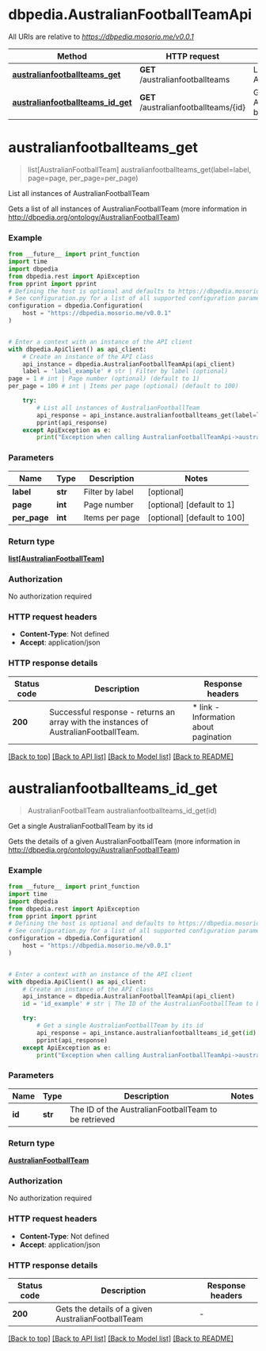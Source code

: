 # dbpedia.AustralianFootballTeamApi

All URIs are relative to *https://dbpedia.mosorio.me/v0.0.1*

Method | HTTP request | Description
------------- | ------------- | -------------
[**australianfootballteams_get**](AustralianFootballTeamApi.md#australianfootballteams_get) | **GET** /australianfootballteams | List all instances of AustralianFootballTeam
[**australianfootballteams_id_get**](AustralianFootballTeamApi.md#australianfootballteams_id_get) | **GET** /australianfootballteams/{id} | Get a single AustralianFootballTeam by its id


# **australianfootballteams_get**
> list[AustralianFootballTeam] australianfootballteams_get(label=label, page=page, per_page=per_page)

List all instances of AustralianFootballTeam

Gets a list of all instances of AustralianFootballTeam (more information in http://dbpedia.org/ontology/AustralianFootballTeam)

### Example

```python
from __future__ import print_function
import time
import dbpedia
from dbpedia.rest import ApiException
from pprint import pprint
# Defining the host is optional and defaults to https://dbpedia.mosorio.me/v0.0.1
# See configuration.py for a list of all supported configuration parameters.
configuration = dbpedia.Configuration(
    host = "https://dbpedia.mosorio.me/v0.0.1"
)


# Enter a context with an instance of the API client
with dbpedia.ApiClient() as api_client:
    # Create an instance of the API class
    api_instance = dbpedia.AustralianFootballTeamApi(api_client)
    label = 'label_example' # str | Filter by label (optional)
page = 1 # int | Page number (optional) (default to 1)
per_page = 100 # int | Items per page (optional) (default to 100)

    try:
        # List all instances of AustralianFootballTeam
        api_response = api_instance.australianfootballteams_get(label=label, page=page, per_page=per_page)
        pprint(api_response)
    except ApiException as e:
        print("Exception when calling AustralianFootballTeamApi->australianfootballteams_get: %s\n" % e)
```

### Parameters

Name | Type | Description  | Notes
------------- | ------------- | ------------- | -------------
 **label** | **str**| Filter by label | [optional] 
 **page** | **int**| Page number | [optional] [default to 1]
 **per_page** | **int**| Items per page | [optional] [default to 100]

### Return type

[**list[AustralianFootballTeam]**](AustralianFootballTeam.md)

### Authorization

No authorization required

### HTTP request headers

 - **Content-Type**: Not defined
 - **Accept**: application/json

### HTTP response details
| Status code | Description | Response headers |
|-------------|-------------|------------------|
**200** | Successful response - returns an array with the instances of AustralianFootballTeam. |  * link - Information about pagination <br>  |

[[Back to top]](#) [[Back to API list]](../README.md#documentation-for-api-endpoints) [[Back to Model list]](../README.md#documentation-for-models) [[Back to README]](../README.md)

# **australianfootballteams_id_get**
> AustralianFootballTeam australianfootballteams_id_get(id)

Get a single AustralianFootballTeam by its id

Gets the details of a given AustralianFootballTeam (more information in http://dbpedia.org/ontology/AustralianFootballTeam)

### Example

```python
from __future__ import print_function
import time
import dbpedia
from dbpedia.rest import ApiException
from pprint import pprint
# Defining the host is optional and defaults to https://dbpedia.mosorio.me/v0.0.1
# See configuration.py for a list of all supported configuration parameters.
configuration = dbpedia.Configuration(
    host = "https://dbpedia.mosorio.me/v0.0.1"
)


# Enter a context with an instance of the API client
with dbpedia.ApiClient() as api_client:
    # Create an instance of the API class
    api_instance = dbpedia.AustralianFootballTeamApi(api_client)
    id = 'id_example' # str | The ID of the AustralianFootballTeam to be retrieved

    try:
        # Get a single AustralianFootballTeam by its id
        api_response = api_instance.australianfootballteams_id_get(id)
        pprint(api_response)
    except ApiException as e:
        print("Exception when calling AustralianFootballTeamApi->australianfootballteams_id_get: %s\n" % e)
```

### Parameters

Name | Type | Description  | Notes
------------- | ------------- | ------------- | -------------
 **id** | **str**| The ID of the AustralianFootballTeam to be retrieved | 

### Return type

[**AustralianFootballTeam**](AustralianFootballTeam.md)

### Authorization

No authorization required

### HTTP request headers

 - **Content-Type**: Not defined
 - **Accept**: application/json

### HTTP response details
| Status code | Description | Response headers |
|-------------|-------------|------------------|
**200** | Gets the details of a given AustralianFootballTeam |  -  |

[[Back to top]](#) [[Back to API list]](../README.md#documentation-for-api-endpoints) [[Back to Model list]](../README.md#documentation-for-models) [[Back to README]](../README.md)

